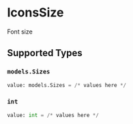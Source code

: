 # IconsSize

Font size


## Supported Types

### `models.Sizes`

```python
value: models.Sizes = /* values here */
```

### `int`

```python
value: int = /* values here */
```

